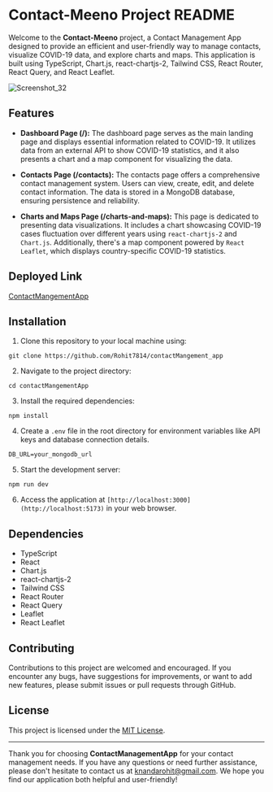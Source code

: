 # Contact-Meeno Project README

Welcome to the **Contact-Meeno** project, a Contact Management App designed to provide an efficient and user-friendly way to manage contacts, visualize COVID-19 data, and explore charts and maps. This application is built using TypeScript, Chart.js, react-chartjs-2, Tailwind CSS, React Router, React Query, and React Leaflet.

![Screenshot_32](https://github.com/TusharTechs/ContactMeeno/assets/56952465/6a27a1bf-e9f2-483d-b388-e823316c0d5e)

## Features

- **Dashboard Page (/):** The dashboard page serves as the main landing page and displays essential information related to COVID-19. It utilizes data from an external API to show COVID-19 statistics, and it also presents a chart and a map component for visualizing the data.

- **Contacts Page (/contacts):** The contacts page offers a comprehensive contact management system. Users can view, create, edit, and delete contact information. The data is stored in a MongoDB database, ensuring persistence and reliability.

- **Charts and Maps Page (/charts-and-maps):** This page is dedicated to presenting data visualizations. It includes a chart showcasing COVID-19 cases fluctuation over different years using `react-chartjs-2` and `Chart.js`. Additionally, there's a map component powered by `React Leaflet`, which displays country-specific COVID-19 statistics.

## Deployed Link

[ContactMangementApp](https://contact-meeno.vercel.app/)

## Installation

1. Clone this repository to your local machine using:

`git clone https://github.com/Rohit7814/contactMangement_app`

2. Navigate to the project directory:

`cd contactMangementApp`

3. Install the required dependencies:

`npm install`

4. Create a `.env` file in the root directory for environment variables like API keys and database connection details.

`DB_URL=your_mongodb_url`

5. Start the development server:

`npm run dev`

6. Access the application at `[http://localhost:3000](http://localhost:5173)` in your web browser.

## Dependencies

- TypeScript
- React
- Chart.js
- react-chartjs-2
- Tailwind CSS
- React Router
- React Query
- Leaflet
- React Leaflet

## Contributing

Contributions to this project are welcomed and encouraged. If you encounter any bugs, have suggestions for improvements, or want to add new features, please submit issues or pull requests through GitHub.

## License

This project is licensed under the [MIT License](LICENSE).

---

Thank you for choosing **ContactManagementApp** for your contact management needs. If you have any questions or need further assistance, please don't hesitate to contact us at knandarohit@gmail.com. We hope you find our application both helpful and user-friendly!
